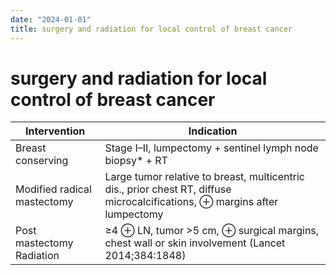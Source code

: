 ```yaml
---
date: "2024-01-01"
title: surgery and radiation for local control of breast cancer
---
```


# surgery and radiation for local control of breast cancer

| Intervention                | Indication                                                                                                                 |
|-----------------------------|----------------------------------------------------------------------------------------------------------------------------|
| Breast conserving           | Stage I–II, lumpectomy + sentinel lymph node biopsy* + RT                                                                  |
| Modified radical mastectomy | Large tumor relative to breast, multicentric dis., prior chest RT, diffuse microcalcifications, ⊕ margins after lumpectomy |
| Post mastectomy Radiation   | ≥4 ⊕ LN, tumor >5 cm, ⊕ surgical margins, chest wall or skin involvement (Lancet 2014;384:1848)                            |
